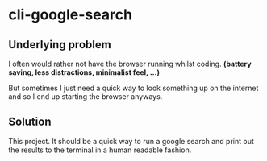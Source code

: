 # cli-google-search
## Underlying problem
I often would rather not have the browser running whilst coding.
**(battery saving, less distractions, minimalist feel, ...)**

But sometimes I just need a quick way to look something up on the
internet and so I end up starting the browser anyways.

## Solution
This project. It should be a quick way to run a google search and 
print out the results to the terminal in a human readable fashion.
